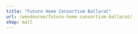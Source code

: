 ```yaml
---
title: "Future Home Consortium Ballarat"
url: /wendouree/future-home-consortium-ballarat/
shop: mall
---
```

